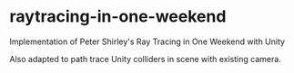 # raytracing-in-one-weekend
Implementation of Peter Shirley's Ray Tracing in One Weekend with Unity

Also adapted to path trace Unity colliders in scene with existing camera.
